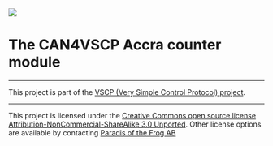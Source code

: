 
<img src="http://www.grodansparadis.com/accra/images/accra14.png"/>

<h1>The CAN4VSCP Accra counter module</h1>

<hr>

This project is part of the <a href="http://www.vscp.org">VSCP (Very Simple Control Protocol) project</a>. 

<hr>

This project is licensed under the 
<a href="http://creativecommons.org/licenses/by-nc-sa/3.0/">Creative Commons open source license Attribution-NonCommercial-ShareAlike 3.0 Unported</a>. 
Other license options are available by contacting <a href="malto:info@grodansparadis.com">Paradis of the Frog AB</a>




